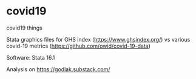 # covid19
covid19 things

Stata graphics files for GHS index (https://www.ghsindex.org/) vs various covid-19 metrics (https://github.com/owid/covid-19-data)

Software: Stata 16.1

Analysis on https://godlak.substack.com/
